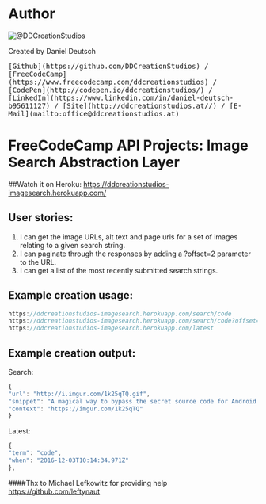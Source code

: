 # Author
![@DDCreationStudios](https://media.licdn.com/mpr/mpr/shrinknp_400_400/AAEAAQAAAAAAAAcwAAAAJDg1MDE4YWFjLTIwN2EtNDJhZC1hNGE2LTY4NjRmZGM2ZmQ2ZA.jpg)

Created by Daniel Deutsch

<kbd>
[Github](https://github.com/DDCreationStudios) / [FreeCodeCamp](https://www.freecodecamp.com/ddcreationstudios) / [CodePen](http://codepen.io/ddcreationstudios/) / [LinkedIn](https://www.linkedin.com/in/daniel-deutsch-b95611127) / [Site](http://ddcreationstudios.at//) / [E-Mail](mailto:office@ddcreationstudios.at)
</kbd>

# FreeCodeCamp API Projects: Image Search Abstraction Layer

##Watch it on Heroku:
https://ddcreationstudios-imagesearch.herokuapp.com/
## User stories:
1. I can get the image URLs, alt text and page urls for a set of images relating to a given search string.
2. I can paginate through the responses by adding a ?offset=2 parameter to the URL.
3. I can get a list of the most recently submitted search strings.

## Example creation usage:

```js
https://ddcreationstudios-imagesearch.herokuapp.com/search/code
https://ddcreationstudios-imagesearch.herokuapp.com/search/code?offset=2
https://ddcreationstudios-imagesearch.herokuapp.com/latest
```

## Example creation output:

Search:
```js
{
"url": "http://i.imgur.com/1k25qTQ.gif",
"snippet": "A magical way to bypass the secret source code for Android phones and without the need to format mobile phone",
"context": "https://imgur.com/1k25qTQ"
}
```

Latest:
```js
{
"term": "code",
"when": "2016-12-03T10:14:34.971Z"
},

```


####Thx to Michael Lefkowitz for providing help
https://github.com/leftynaut
